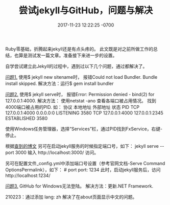 ﻿---
layout: post
title:  "尝试jekyll与GitHub，问题与解决"
date:   2017-11-23 12:22:25 -0700
categories: Jekyll
---
Ruby零基础，折腾起来jekyll还是有点头疼的。
此文既是对之前所做工作的总结，也算是测试发一篇文章。准备接下来进一步的设置。

自学尝试建立此Jekyll的过程中，遇到过以下几个问题，通过都解决了。

[问题1.][p1]
使用$ jekyll new sitename时，
报错Could not load Bundler. Bundle install skipped.
解决方法：运行$ gem install bundler

[问题2.][p2]
使用$ jekyll serve时，
报错Error:  Permission denied - bind(2) for 127.0.0.1:4000.
解决方法：
使用netstat -ano
查看各端口被占用情况。
找到4000端口被占用的PID.
如：
协议  本地地址          外部地址          状态           PID
TCP  127.0.0.1:4000    0.0.0.0:0         LISTENING     3580
TCP  127.0.0.1:4000    127.0.0.1:2345    ESTABLISHED   3580

使用Windows任务管理器，选择“Services”栏，通过PID找到FxService，右键-停止。

根据[查到的博文][p2]
另可在启动jekyll服务的时候指定端口号，如下：
jekyll serve --port 3000
输入 http://localhost:3000/ 访问。

另可在配置文件_config.yml中添加端口号设置（参考官网文档-Serve Command   OptionsPermalink），如下：
\# port
port: 1234
此时，启动jekyll服务后，访问 http://localhost:1234/

[问题3.][p3]
GitHub for Windows无法登陆。
解决方法：更新.NET Framework.

[p1]: http://zhatrix.com/tech/2017-10-28-jekyll-install-and-use/
[p2]: https://gaohaoyang.github.io/2016/03/12/jekyll-theme-version-2.0/
[p3]: https://github.com/gitextensions/gitextensions/issues/2044

210223：通过添加 lang: zh 解决了在about页面显示中文的问题。
